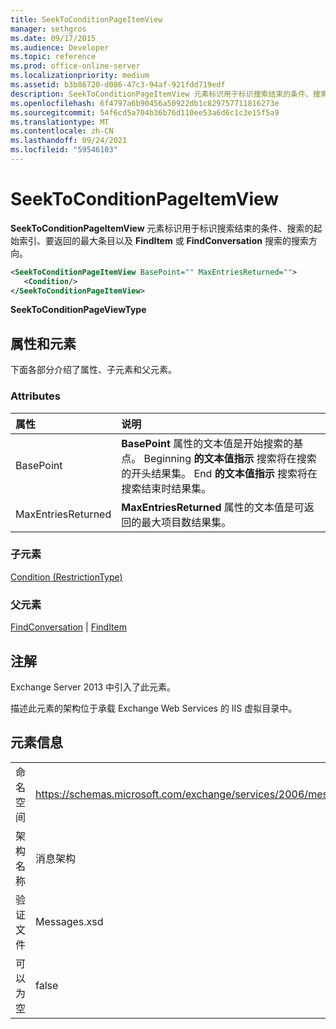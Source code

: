 ```yaml
---
title: SeekToConditionPageItemView
manager: sethgros
ms.date: 09/17/2015
ms.audience: Developer
ms.topic: reference
ms.prod: office-online-server
ms.localizationpriority: medium
ms.assetid: b3b86720-d086-47c3-94af-921fdd719edf
description: SeekToConditionPageItemView 元素标识用于标识搜索结束的条件、搜索的起始索引、要返回的最大条目以及 FindItem 或 FindConversation 搜索的搜索方向。
ms.openlocfilehash: 6f4797a6b90456a50922db1c829757711816273e
ms.sourcegitcommit: 54f6cd5a704b36b76d110ee53a6d6c1c3e15f5a9
ms.translationtype: MT
ms.contentlocale: zh-CN
ms.lasthandoff: 09/24/2021
ms.locfileid: "59546103"
---
```

# <a name="seektoconditionpageitemview"></a>SeekToConditionPageItemView

**SeekToConditionPageItemView** 元素标识用于标识搜索结束的条件、搜索的起始索引、要返回的最大条目以及 **FindItem** 或 **FindConversation** 搜索的搜索方向。 
  
```XML
<SeekToConditionPageItemView BasePoint="" MaxEntriesReturned="">
   <Condition/>
</SeekToConditionPageItemView>
```

 **SeekToConditionPageViewType**
## <a name="attributes-and-elements"></a>属性和元素

下面各部分介绍了属性、子元素和父元素。
  
### <a name="attributes"></a>Attributes

|**属性**|**说明**|
|:-----|:-----|
|BasePoint  <br/> |**BasePoint** 属性的文本值是开始搜索的基点。 Beginning **的文本值指示** 搜索将在搜索的开头结果集。 End **的文本值指示** 搜索将在搜索结束时结果集。  <br/> |
|MaxEntriesReturned  <br/> |**MaxEntriesReturned** 属性的文本值是可返回的最大项目数结果集。  <br/> |
   
### <a name="child-elements"></a>子元素

[Condition (RestrictionType)](condition-restrictiontype.md)
  
### <a name="parent-elements"></a>父元素

[FindConversation](findconversation.md)  | [FindItem](finditem.md)
  
## <a name="remarks"></a>注解

Exchange Server 2013 中引入了此元素。
  
描述此元素的架构位于承载 Exchange Web Services 的 IIS 虚拟目录中。
  
## <a name="element-information"></a>元素信息

|||
|:-----|:-----|
|命名空间  <br/> |https://schemas.microsoft.com/exchange/services/2006/messages  <br/> |
|架构名称  <br/> |消息架构  <br/> |
|验证文件  <br/> |Messages.xsd  <br/> |
|可以为空  <br/> |false  <br/> |
   

